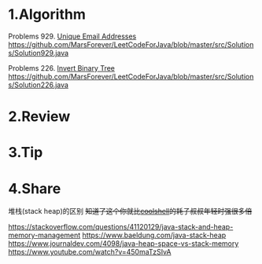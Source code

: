 
# 1.Algorithm

Problems 929. [Unique Email Addresses](https://leetcode.com/problems/unique-email-addresses/)
https://github.com/MarsForever/LeetCodeForJava/blob/master/src/Solutions/Solution929.java

Problems 226. [Invert Binary Tree](hhttps://leetcode.com/problems/invert-binary-tree/)
https://github.com/MarsForever/LeetCodeForJava/blob/master/src/Solutions/Solution226.java


# 2.Review


# 3.Tip


# 4.Share
堆栈(stack heap)的区别 ~~知道了这个你就比[coolshell](https://coolshell.cn/)的耗子叔叔年轻时强很多倍~~  

https://stackoverflow.com/questions/41120129/java-stack-and-heap-memory-management
https://www.baeldung.com/java-stack-heap
https://www.journaldev.com/4098/java-heap-space-vs-stack-memory
https://www.youtube.com/watch?v=450maTzSIvA